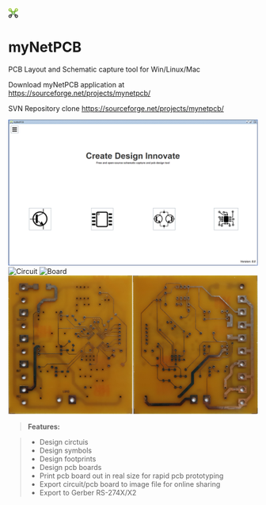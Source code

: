 
![myNetPCB](screenshots/logo.png?raw=true "myNetPCB") 
# myNetPCB
PCB Layout and Schematic capture tool for Win/Linux/Mac

Download myNetPCB application at
https://sourceforge.net/projects/mynetpcb/

SVN Repository clone
https://sourceforge.net/projects/mynetpcb/

![myNetPCB](/screenshots/mynetpcb.png)
![Circuit](/screenshots/circuit-c.png)
![Board](/screenshots/board-c.png)
![PCB](/screenshots/pcb.png)
> **Features:**

> - Design circtuis
> - Design symbols
> - Design footprints
> - Design pcb boards
> - Print pcb board out in real size for rapid pcb prototyping
> - Export circuit/pcb board to image file for online sharing
> - Export to Gerber RS-274X/X2
